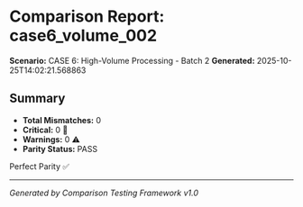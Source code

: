 # Comparison Report: case6_volume_002
**Scenario:** CASE 6: High-Volume Processing - Batch 2
**Generated:** 2025-10-25T14:02:21.568863

## Summary
- **Total Mismatches:** 0
- **Critical:** 0 🚨
- **Warnings:** 0 ⚠️
- **Parity Status:** PASS

Perfect Parity ✅

---
*Generated by Comparison Testing Framework v1.0*